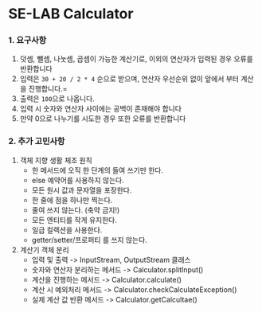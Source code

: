 # SE-LAB Calculator

### 1. 요구사항
1. 덧셈, 뺄셈, 나눗셈, 곱셈이 가능한 계산기로, 이외의 연산자가 입력된 경우 오류를 반환합니다
2. 입력은 `30 + 20 / 2 * 4` 순으로 받으며, 연산자 우선순위 없이 앞에서 부터 계산을 진행합니다.=
3. 출력은 `100`으로 나옵니다.
4. 입력 시 숫자와 연산자 사이에는 공백이 존재해야 합니다
5. 만약 0으로 나누기를 시도한 경우 또한 오류를 반환합니다


### 2. 추가 고민사항
1. 객체 지향 생활 체조 원칙
   - 한 메서드에 오직 한 단계의 들여 쓰기만 한다.
   - else 예약어를 사용하지 않는다.
   - 모든 원시 값과 문자열을 포장한다.
   - 한 줄에 점을 하나만 찍는다.
   - 줄여 쓰지 않는다. (축약 금지!)
   - 모든 엔티티를 작게 유지한다.
   - 일급 컬렉션을 사용한다.
   - getter/setter/프로퍼티 를 쓰지 않는다.
2. 계산기 객체 분리
   - 입력 및 출력 -> InputStream, OutputStream 클래스
   - 숫자와 연산자 분리하는 메서드 -> Calculator.splitInput()
   - 계산을 진행하는 메서드 -> Calculator.calculate()
   - 계산 시 예외처리 메서드 -> Calculator.checkCalculateException()
   - 실제 계산 값 반환 메서드 -> Calculator.getCalcultae()


